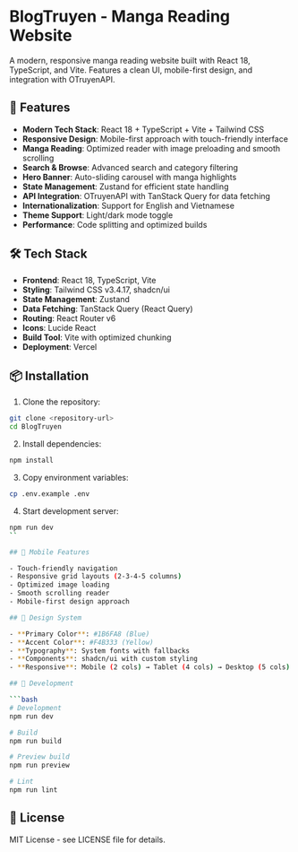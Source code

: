 # BlogTruyen - Manga Reading Website

A modern, responsive manga reading website built with React 18, TypeScript, and Vite. Features a clean UI, mobile-first design, and integration with OTruyenAPI.

## 🚀 Features

- **Modern Tech Stack**: React 18 + TypeScript + Vite + Tailwind CSS
- **Responsive Design**: Mobile-first approach with touch-friendly interface
- **Manga Reading**: Optimized reader with image preloading and smooth scrolling
- **Search & Browse**: Advanced search and category filtering
- **Hero Banner**: Auto-sliding carousel with manga highlights
- **State Management**: Zustand for efficient state handling
- **API Integration**: OTruyenAPI with TanStack Query for data fetching
- **Internationalization**: Support for English and Vietnamese
- **Theme Support**: Light/dark mode toggle
- **Performance**: Code splitting and optimized builds

## 🛠️ Tech Stack

- **Frontend**: React 18, TypeScript, Vite
- **Styling**: Tailwind CSS v3.4.17, shadcn/ui
- **State Management**: Zustand
- **Data Fetching**: TanStack Query (React Query)
- **Routing**: React Router v6
- **Icons**: Lucide React
- **Build Tool**: Vite with optimized chunking
- **Deployment**: Vercel

## 📦 Installation

1. Clone the repository:
```bash
git clone <repository-url>
cd BlogTruyen
```

2. Install dependencies:
```bash
npm install
```

3. Copy environment variables:
```bash
cp .env.example .env
```

4. Start development server:
```bash
npm run dev
``

## 📱 Mobile Features

- Touch-friendly navigation
- Responsive grid layouts (2-3-4-5 columns)
- Optimized image loading
- Smooth scrolling reader
- Mobile-first design approach

## 🎨 Design System

- **Primary Color**: #1B6FA8 (Blue)
- **Accent Color**: #F4B333 (Yellow)
- **Typography**: System fonts with fallbacks
- **Components**: shadcn/ui with custom styling
- **Responsive**: Mobile (2 cols) → Tablet (4 cols) → Desktop (5 cols)

## 🔧 Development

```bash
# Development
npm run dev

# Build
npm run build

# Preview build
npm run preview

# Lint
npm run lint
```

## 📄 License

MIT License - see LICENSE file for details.


